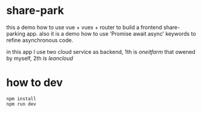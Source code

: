 # share-park

this a demo how to use vue + vuex + router to build a frontend share-parking app.
also it is a demo how to use ‘Promise await async’ keywords to refine asynchronous code.

in this app I use two cloud service as backend, 1th is *oneitfarm* that owened by myself, 2th is *leancloud*

# how to dev
````
npm install
npm run dev
````
